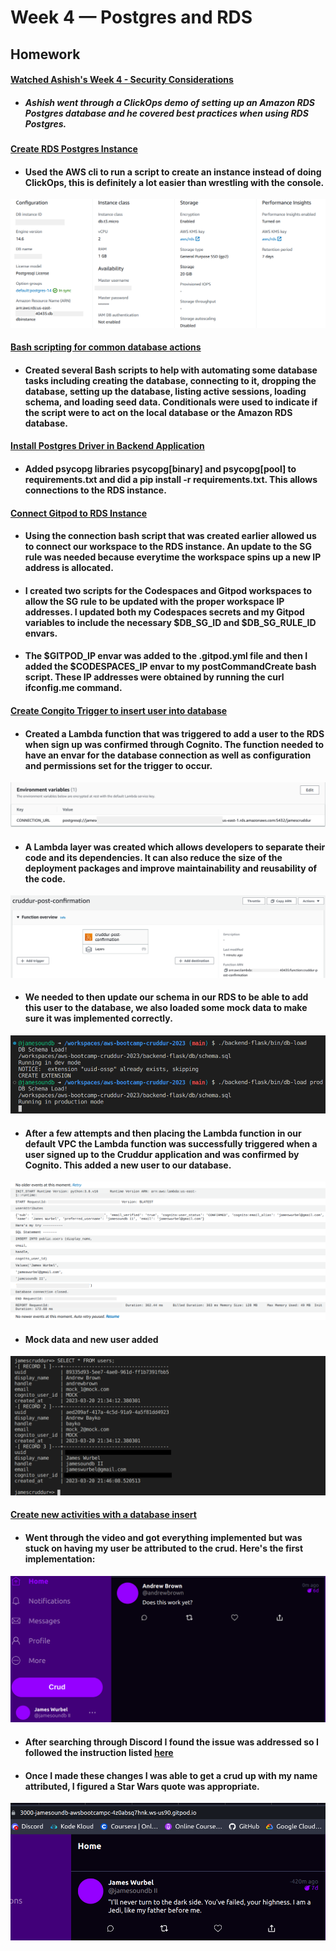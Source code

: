 # Week 4 — Postgres and RDS

## Homework

#### [Watched Ashish's Week 4 - Security Considerations](https://www.youtube.com/watch?v=UourWxz7iQg&list=PLBfufR7vyJJ7k25byhRXJldB5AiwgNnWv&index=45)
* ##### Ashish went through a ClickOps demo of setting up an Amazon RDS Postgres database and he covered best practices when using RDS Postgres.

#### [Create RDS Postgres Instance](https://www.youtube.com/watch?v=EtD7Kv5YCUs&list=PLBfufR7vyJJ7k25byhRXJldB5AiwgNnWv&index=46)
* #### Used the AWS cli to run a script to create an instance instead of doing ClickOps, this is definitely a lot easier than wrestling with the console.
![cruddur_db_instance.png](assets/cruddur_db_instance.png)

#### [Bash scripting for common database actions](https://www.youtube.com/watch?v=EtD7Kv5YCUs&list=PLBfufR7vyJJ7k25byhRXJldB5AiwgNnWv&index=46)
* #### Created several Bash scripts to help with automating some database tasks including creating the database, connecting to it, dropping the database, setting up the database, listing active sessions, loading schema, and loading seed data. Conditionals were used to indicate if the script were to act on the local database or the Amazon RDS database.

#### [Install Postgres Driver in Backend Application](https://www.youtube.com/watch?v=Sa2iB33sKFo&list=PLBfufR7vyJJ7k25byhRXJldB5AiwgNnWv&index=47)
* #### Added psycopg libraries psycopg[binary] and psycopg[pool] to requirements.txt and did a pip install -r requirements.txt. This allows connections to the RDS instance.

#### [Connect Gitpod to RDS Instance](https://www.youtube.com/watch?v=Sa2iB33sKFo&list=PLBfufR7vyJJ7k25byhRXJldB5AiwgNnWv&index=47)
* #### Using the connection bash script that was created earlier allowed us to connect our workspace to the RDS instance. An update to the SG rule was needed because everytime the workspace spins up a new IP address is allocated. 
* #### I created two scripts for the Codespaces and Gitpod workspaces to allow the SG rule to be updated with the proper workspace IP addresses. I updated both my Codespaces secrets and my Gitpod variables to include the necessary $DB_SG_ID and $DB_SG_RULE_ID envars. 
* #### The $GITPOD_IP envar was added to the .gitpod.yml file and then I added the $CODESPACES_IP envar to my postCommandCreate bash script. These IP addresses were obtained by running the curl ifconfig.me command. 

#### [Create Congito Trigger to insert user into database](https://www.youtube.com/watch?v=7qP4RcY2MwU&list=PLBfufR7vyJJ7k25byhRXJldB5AiwgNnWv&index=48)
* #### Created a Lambda function that was triggered to add a user to the RDS when sign up was confirmed through Cognito. The function needed to have an envar for the database connection as well as configuration and permissions set for the trigger to occur.
![Lambda_envars.png](assets/Lambda_envars.png)
* #### A Lambda layer was created which allows developers to separate their code and its dependencies. It can also reduce the size of the deployment packages and improve maintainability and reusability of the code. 
![Lambda_with_layer.png](assets/Lambda_with_layer.png)
* #### We needed to then update our schema in our RDS to be able to add this user to the database, we also loaded some mock data to make sure it was implemented correctly.
![db_schema_load.png](assets/db_schema_load.png)
* #### After a few attempts and then placing the Lambda function in our default VPC the Lambda function was successfully triggered when a user signed up to the Cruddur application and was confirmed by Cognito. This added a new user to our database.
![Lambda_success.png](assets/Lambda_success.png)
* #### Mock data and new user added
![List_of_users_in_db.png](assets/List_of_users_in_db.png)

#### [Create new activities with a database insert](https://www.youtube.com/watch?v=fTksxEQExL4&list=PLBfufR7vyJJ7k25byhRXJldB5AiwgNnWv&index=49)
* #### Went through the video and got everything implemented but was stuck on having my user be attributed to the crud. Here's the first implementation:
![Working_before_handle_fix.png](assets/Working_before_handle_fix.png)
* #### After searching through Discord I found the issue was addressed so I followed the instruction listed [here](https://discord.com/channels/1055552619441049660/1086233246691495968/1086233246691495968)
* #### Once I made these changes I was able to get a crud up with my name attributed, I figured a Star Wars quote was appropriate.
![James_Luke_Crud.png](assets/James_Luke_Crud.png)
